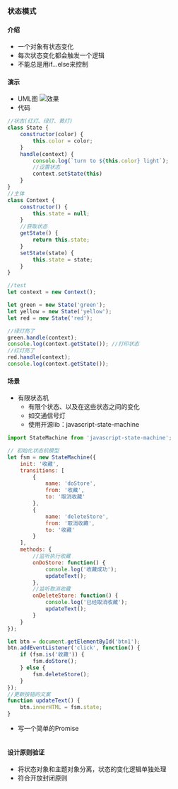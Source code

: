 ### 状态模式
#### 介绍
- 一个对象有状态变化
- 每次状态变化都会触发一个逻辑
- 不能总是用if...else来控制
#### 演示
- UML图
![效果](https://github.com/liuxilei/itlr_road/blob/master/Design_pattern/img/state.png)
- 代码
```javascript
//状态(红灯、绿灯、黄灯)
class State {
    constructor(color) {
        this.color = color;
    }
    handle(context) {
        console.log(`turn to ${this.color} light`);
        //设置状态
        context.setState(this)
    }
}
//主体
class Context {
    constructor() {
        this.state = null;
    }
    //获取状态
    getState() {
        return this.state;
    }
    setState(state) {
        this.state = state;
    }
}

//test
let context = new Context();

let green = new State('green');
let yellow = new State('yellow');
let red = new State('red');

//绿灯亮了
green.handle(context);
console.log(context.getState()); //打印状态
//红灯亮了
red.handle(context);
console.log(context.getState());
```
#### 场景
- 有限状态机
    - 有限个状态、以及在这些状态之间的变化
    - 如交通信号灯
    - 使用开源lib：javascript-state-machine

```javascript
import StateMachine from 'javascript-state-machine';

// 初始化状态机模型
let fsm = new StateMachine({
    init: '收藏',
    transitions: [
        {
            name: 'doStore',
            from: '收藏',
            to: '取消收藏'
        },
        {
            name: 'deleteStore',
            from: '取消收藏',
            to: '收藏'
        }
    ],
    methods: {
        //监听执行收藏
        onDoStore: function() {
            console.log('收藏成功');
            updateText();
        },
        //监听取消收藏
        onDeleteStore: function() {
            console.log('已经取消收藏');
            updateText();
        }
    }
});

let btn = document.getElementById('btn1');
btn.addEventListener('click', function() {
    if (fsm.is('收藏')) {
        fsm.doStore();
    } else {
        fsm.deleteStore();
    }
});
//更新按钮的文案
function updateText() {
    btn.innerHTML = fsm.state;
}
```
- 写一个简单的Promise
```javascript

```
#### 设计原则验证
- 将状态对象和主题对象分离，状态的变化逻辑单独处理
- 符合开放封闭原则
